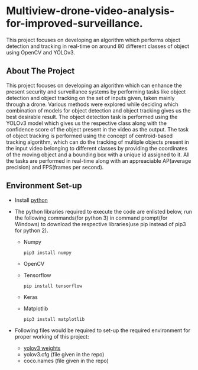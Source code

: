 # Multiview-drone-video-analysis-for-improved-surveillance.
This project focuses on developing an algorithm which performs object detection and tracking in real-time on around 80 different classes of object using OpenCV and YOLOv3.

<h2>About The Project</h2>

This project focuses on developing an algorithm which can enhance the present security and surveillance systems by performing tasks like object detection and object tracking on the set of inputs given, taken mainly through a drone. Various methods were explored while deciding which combination of models for object detection and object tracking gives us the best desirable result. The object detection task is performed using the YOLOv3 model which gives us the respective class along with the confidence score of the object present in the video as the output. The task of object tracking is performed using the concept of centroid-based tracking algorithm, which can do the tracking of multiple objects present in the input video belonging to different classes by providing the coordinates of the moving object and a bounding box with a unique id assigned to it. All the tasks are performed in real-time along with an appreaciable AP(average precision) and FPS(frames per second).

<h2>Environment Set-up</h2>

  - Install [python](https://www.python.org/downloads/) 
  - The python libraries required to execute the code are enlisted below, run the following commands(for python 3) in command prompt(for Windows) to download the respective libraries(use pip instead of pip3 for python 2).
       - Numpy 
         
         ```
         pip3 install numpy
         ```
       - OpenCV
                  
         
       - Tensorflow
         
         ```
         pip install tensorflow
         ```
         
       - Keras
                  
         
       - Matplotlib
                  
         ```
         pip3 install matplotlib
         ```
      
  - Following files would be required to set-up the required environment for proper working of this project:
      - [yolov3 weights](https://pjreddie.com/media/files/yolov3.weights)
      - yolov3.cfg (file given in the repo)
      - coco.names (file given in the repo)
  
   
